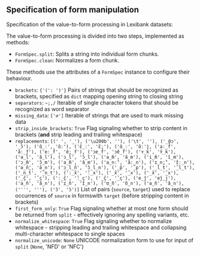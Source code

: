 ## Specification of form manipulation


Specification of the value-to-form processing in Lexibank datasets:

The value-to-form processing is divided into two steps, implemented as methods:
- `FormSpec.split`: Splits a string into individual form chunks.
- `FormSpec.clean`: Normalizes a form chunk.

These methods use the attributes of a `FormSpec` instance to configure their behaviour.

- `brackets`: `{'(': ')'}`
  Pairs of strings that should be recognized as brackets, specified as `dict` mapping opening string to closing string
- `separators`: `~;,/`
  Iterable of single character tokens that should be recognized as word separator
- `missing_data`: `['∅']`
  Iterable of strings that are used to mark missing data
- `strip_inside_brackets`: `True`
  Flag signaling whether to strip content in brackets (**and** strip leading and trailing whitespace)
- `replacements`: `[(' ', '_'), ('\u200b', ''), ('\t', ''), ('_0ɔ', '_ɔ̃'), ('ɑ̃_ː', 'ɑ̃ː'), ('ɛ̃_ː', 'ɛ̃ː'), ('ɑ̃_ː', 'ɑ̃ː'), ('aː_f̂', 'âː_f'), ('eː_f̂', 'êː_f'), ('ɔɐ_f̌', 'ɔɐ̆_f'), ('ʏ_k̂', 'ʏ̂_k'), ('a_l̂', 'â_l'), ('ɔ_l̂', 'ɔ̂_l'), ('a_m̂', 'â_m'), ('i_m̂', 'î_m'), ('ɔ_m̌', 'ɔ̌_m'), ('a_m̌', 'ǎ_m'), ('a_nː̌', 'ǎː_n'), ('ɪ_nː̌', 'ɪ̌ː_n'), ('ə_n̂', 'ə̂_n'), ('ɔ_l_n̂', 'ɔ̂_l_n'), ('_p̂', '̂_p'), ('_l_t̂', '̂_l_t'), ('_n_t̂', '̂_n_t'), ('ː_x̌', '̌ː_x'), ('_x̂', '̂_x'), ('_x̌', '̌_x'), ('_ç̂', '̂_ç'), ('ː_ç̌', '̌ː_ç'), ('_ç̌', '̌_ç'), ('e_ĵ', 'eĵ_j'), ('a_ň', 'ǎ_n'), ('ɪ_ň', 'ɪ̆_n'), ('ʊ_ň', 'ʊ̆_n'), ('a_ň', 'ǎ_n'), ('ˈˈ', 'ˈ'), ('̃ɔ', 'ɔ̃')]`
  List of pairs (`source`, `target`) used to replace occurrences of `source` in formswith `target` (before stripping content in brackets)
- `first_form_only`: `True`
  Flag signaling whether at most one form should be returned from `split` - effectively ignoring any spelling variants, etc.
- `normalize_whitespace`: `True`
  Flag signaling whether to normalize whitespace - stripping leading and trailing whitespace and collapsing multi-character whitespace to single spaces
- `normalize_unicode`: `None`
  UNICODE normalization form to use for input of `split` (`None`, 'NFD' or 'NFC')